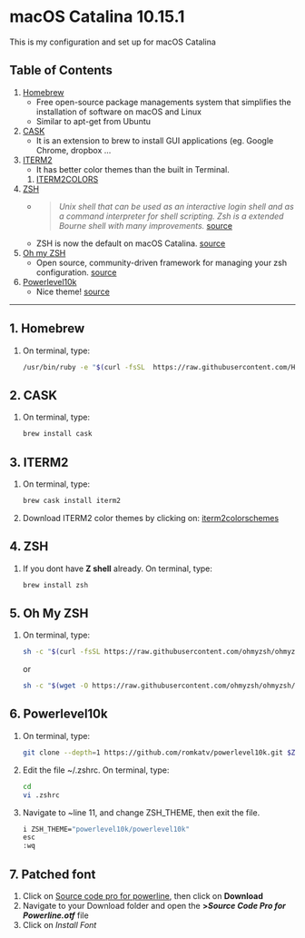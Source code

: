 # macOS Catalina 10.15.1
This is my configuration and set up for macOS Catalina

## Table of Contents
1. [Homebrew](#homebrew)
    * Free open-source package managements system that simplifies the installation of software on macOS and Linux
    * Similar to apt-get from Ubuntu
1. [CASK](#cask)
    * It is an extension to brew to install GUI applications (eg. Google Chrome, dropbox ...
1. [ITERM2](#iterm2) 
    * It has better color themes than the built in Terminal.
    1. [ITERM2COLORS](http://iterm2colorschemes.com/)
1. [ZSH](#zsh)
    * >*Unix shell that can be used as an interactive login shell and as a command interpreter for shell scripting. Zsh is a  extended Bourne shell with many improvements.* [source](https://en.wikipedia.org/wiki/Z_shell)
    * ZSH is now the default on macOS Catalina. [source](https://support.apple.com/en-us/HT208050)
1. [Oh my ZSH](#oh-my-zsh)
    * Open source, community-driven framework for managing your zsh configuration. [source](https://github.com/ohmyzsh/ohmyzsh)
1. [Powerlevel10k](#powerlevel10k)
    * Nice theme! [source](https://github.com/romkatv/powerlevel10k/blob/master/README.md#recommended-meslo-nerd-font-patched-for-powerlevel10k)

-----------------------------------------------------------------------------------

  ## 1. Homebrew
   1. On terminal, type:
      ```sh
      /usr/bin/ruby -e "$(curl -fsSL  https://raw.githubusercontent.com/Homebrew/install/master/install)"
      ```
  ## 2. CASK
   1. On terminal, type:
      ```sh
      brew install cask 
      ```
  ## 3. ITERM2
   1. On terminal, type:
      ```sh
      brew cask install iterm2
      ``` 
   2. Download ITERM2 color themes by clicking on:
      [iterm2colorschemes](https://github.com/mbadolato/iTerm2-Color-Schemes/zipball/master)

  ## 4. ZSH
   1. If you dont have **Z shell** already. On terminal, type:
      ```sh
      brew install zsh
      ``` 
  ## 5. Oh My ZSH
   1. On terminal, type:
      ```sh
      sh -c "$(curl -fsSL https://raw.githubusercontent.com/ohmyzsh/ohmyzsh/master/tools/install.sh)"
      ```
      or
      ```sh
      sh -c "$(wget -O https://raw.githubusercontent.com/ohmyzsh/ohmyzsh/master/tools/install.sh)"
      ```
      
  ## 6. Powerlevel10k
   1. On terminal, type:
      ```sh
      git clone --depth=1 https://github.com/romkatv/powerlevel10k.git $ZSH_CUSTOM/themes/powerlevel10k
      ```
      
   2. Edit the file ~/.zshrc. On terminal, type:
      ```sh
      cd
      vi .zshrc
      ```
   3. Navigate to ~line 11, and change ZSH_THEME, then exit the file.
      ```sh
      i ZSH_THEME="powerlevel10k/powerlevel10k"
      esc
      :wq
      ```
  ## 7. Patched font
   1. Click on [Source code pro for powerline](https://github.com/powerline/fonts/blob/master/SourceCodePro/Source%20Code%20Pro%20for%20Powerline.otf), then click on   **Download** 
   2. Navigate to your Download folder and open  the **>*Source Code Pro for Powerline.otf*** file
   3. Click on *Install Font*


      


  
    
